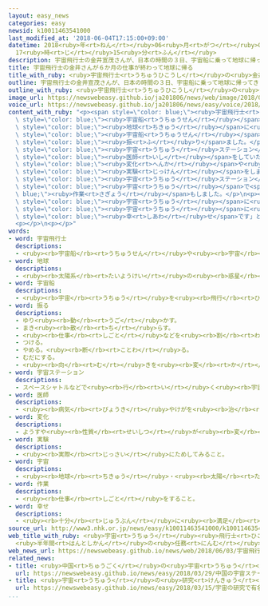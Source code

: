 ```yaml
---
layout: easy_news
categories: easy
newsid: k10011463541000
last_modified_at: '2018-06-04T17:15:00+09:00'
datetime: 2018<ruby>年<rt>ねん</rt></ruby>06<ruby>月<rt>がつ</rt></ruby>04<ruby>日<rt>にち</rt></ruby>
  17<ruby>時<rt>じ</rt></ruby>15<ruby>分<rt>ふん</rt></ruby>
description: 宇宙飛行士の金井宣茂さんが、日本の時間の３日、宇宙船に乗って地球に帰ってきました。
title: 宇宙飛行士の金井さんが６か月の仕事が終わって地球に帰る
title_with_ruby: <ruby>宇宙飛行士<rt>うちゅうひこうし</rt></ruby>の<ruby>金井<rt>かない</rt></ruby>さんが６か<ruby>月<rt>げつ</rt></ruby>の<ruby>仕事<rt>しごと</rt></ruby>が<ruby>終<rt>お</rt></ruby>わって<ruby>地球<rt>ちきゅう</rt></ruby>に<ruby>帰<rt>かえ</rt></ruby>る
outline: 宇宙飛行士の金井宣茂さんが、日本の時間の３日、宇宙船に乗って地球に帰ってきました。
outline_with_ruby: <ruby>宇宙飛行士<rt>うちゅうひこうし</rt></ruby>の<ruby>金井<rt>かない</rt></ruby><ruby>宣茂<rt>のりしげ</rt></ruby>さんが、<ruby>日本<rt>にっぽん</rt></ruby>の<ruby>時間<rt>じかん</rt></ruby>の<ruby>３日<rt>みっか</rt></ruby>、<ruby>宇宙船<rt>うちゅうせん</rt></ruby>に<ruby>乗<rt>の</rt></ruby>って<ruby>地球<rt>ちきゅう</rt></ruby>に<ruby>帰<rt>かえ</rt></ruby>ってきました。
image_url: https://newswebeasy.github.io/ja201806/news/web/image/2018/06/03/K10011463541_1806032301_1806040814_01_03.jpg
voice_url: https://newswebeasy.github.io/ja201806/news/easy/voice/2018/06/04/k10011463541000.mp4
content_with_ruby: "<p><span style=\"color: blue;\"><ruby>宇宙飛行士<rt>うちゅうひこうし</rt></ruby></span>の<ruby>金井<rt>かない</rt></ruby><ruby>宣茂<rt>のりしげ</rt></ruby>さんが、<ruby>日本<rt>にっぽん</rt></ruby>の<ruby>時間<rt>じかん</rt></ruby>の<ruby>３日<rt>みっか</rt></ruby>、<span\
  \ style=\"color: blue;\"><ruby>宇宙船<rt>うちゅうせん</rt></ruby></span>に<ruby>乗<rt>の</rt></ruby>って<span\
  \ style=\"color: blue;\"><ruby>地球<rt>ちきゅう</rt></ruby></span>に<ruby>帰<rt>かえ</rt></ruby>ってきました。カザフスタンに<ruby>着<rt>つ</rt></ruby>いた<ruby>金井<rt>かない</rt></ruby>さんは、<span\
  \ style=\"color: blue;\"><ruby>宇宙船<rt>うちゅうせん</rt></ruby></span>から<ruby>出<rt>で</rt></ruby>ると、<ruby>笑<rt>わら</rt></ruby>って<ruby>手<rt>て</rt></ruby>を<span\
  \ style=\"color: blue;\"><ruby>振<rt>ふ</rt></ruby>り</span>ました。</p>\n<p><ruby>金井<rt>かない</rt></ruby>さんは、<ruby>去年<rt>きょねん</rt></ruby>１２<ruby>月<rt>がつ</rt></ruby>から<ruby>国際<rt>こくさい</rt></ruby><span\
  \ style=\"color: blue;\"><ruby>宇宙<rt>うちゅう</rt></ruby>ステーション</span>で<ruby>仕事<rt>しごと</rt></ruby>をしていました。<span\
  \ style=\"color: blue;\"><ruby>医師<rt>いし</rt></ruby></span>をしていた<ruby>金井<rt>かない</rt></ruby>さんは、<ruby>体<rt>からだ</rt></ruby>の<span\
  \ style=\"color: blue;\"><ruby>変化<rt>へんか</rt></ruby></span>や<ruby>新<rt>あたら</rt></ruby>しい<ruby>薬<rt>くすり</rt></ruby>などの<span\
  \ style=\"color: blue;\"><ruby>実験<rt>じっけん</rt></ruby></span>をしました。<ruby>国際<rt>こくさい</rt></ruby><span\
  \ style=\"color: blue;\"><ruby>宇宙<rt>うちゅう</rt></ruby>ステーション</span>から<ruby>出<rt>で</rt></ruby>て<span\
  \ style=\"color: blue;\"><ruby>宇宙<rt>うちゅう</rt></ruby></span>で<span style=\"color:\
  \ blue;\"><ruby>作業<rt>さぎょう</rt></ruby></span>もしました。</p>\n<p><ruby>金井<rt>かない</rt></ruby>さんは「これからたくさんの<ruby>人<rt>ひと</rt></ruby>が<span\
  \ style=\"color: blue;\"><ruby>宇宙<rt>うちゅう</rt></ruby></span>に<ruby>行<rt>い</rt></ruby>く<ruby>時代<rt>じだい</rt></ruby>になると<ruby>思<rt>おも</rt></ruby>います。<ruby>私<rt>わたし</rt></ruby>はみなさんより<ruby>先<rt>さき</rt></ruby>に<span\
  \ style=\"color: blue;\"><ruby>宇宙<rt>うちゅう</rt></ruby></span>に<ruby>行<rt>い</rt></ruby>くことができて<span\
  \ style=\"color: blue;\"><ruby>幸<rt>しあわ</rt></ruby>せ</span>です」と<ruby>話<rt>はな</rt></ruby>していました。</p>\n\
  <p></p>\n<p></p>"
words:
- word: 宇宙飛行士
  descriptions:
  - <ruby><rb>宇宙船</rb><rt>うちゅうせん</rt></ruby>や<ruby><rb>宇宙</rb><rt>うちゅう</rt></ruby>ステーションの<ruby><rb>乗組員</rb><rt>のりくみいん</rt></ruby>。
- word: 地球
  descriptions:
  - <ruby><rb>太陽系</rb><rt>たいようけい</rt></ruby>の<ruby><rb>惑星</rb><rt>わくせい</rt></ruby>の<ruby><rb>一</rb><rt>ひと</rt></ruby>つ。<ruby><rb>太陽</rb><rt>たいよう</rt></ruby>から<ruby><rb>三番</rb><rt>さんばん</rt></ruby>めの<ruby><rb>星</rb><rt>ほし</rt></ruby>で、わたしたちが<ruby><rb>住</rb><rt>す</rt></ruby>んでいる<ruby><rb>天体</rb><rt>てんたい</rt></ruby>。<ruby><rb>自分</rb><rt>じぶん</rt></ruby>で<ruby><rb>回</rb><rt>まわ</rt></ruby>りながら（<ruby><rb>自転</rb><rt>じてん</rt></ruby>）、さらに<ruby><rb>太陽</rb><rt>たいよう</rt></ruby>の<ruby><rb>周</rb><rt>まわ</rt></ruby>りを３６５<ruby><rb>日</rb><rt>にち</rt></ruby>で<ruby><rb>回</rb><rt>まわ</rt></ruby>っている（<ruby><rb>公転</rb><rt>こうてん</rt></ruby>）。
- word: 宇宙船
  descriptions:
  - <ruby><rb>宇宙</rb><rt>うちゅう</rt></ruby>を<ruby><rb>飛行</rb><rt>ひこう</rt></ruby>するための<ruby><rb>乗</rb><rt>の</rt></ruby>り<ruby><rb>物</rb><rt>もの</rt></ruby>。
- word: 振る
  descriptions:
  - ゆり<ruby><rb>動</rb><rt>うご</rt></ruby>かす。
  - まき<ruby><rb>散</rb><rt>ち</rt></ruby>らす。
  - <ruby><rb>仕事</rb><rt>しごと</rt></ruby>などを<ruby><rb>割</rb><rt>わ</rt></ruby>り<ruby><rb>当</rb><rt>あ</rt></ruby>てる。
  - つける。
  - やめる。<ruby><rb>断</rb><rt>ことわ</rt></ruby>る。
  - むだにする。
  - <ruby><rb>向</rb><rt>む</rt></ruby>きを<ruby><rb>変</rb><rt>か</rt></ruby>える。
- word: 宇宙ステーション
  descriptions:
  - スペースシャトルなどで<ruby><rb>行</rb><rt>い</rt></ruby>く<ruby><rb>宇宙</rb><rt>うちゅう</rt></ruby><ruby><rb>旅行</rb><rt>りょこう</rt></ruby>や、<ruby><rb>宇宙</rb><rt>うちゅう</rt></ruby>での<ruby><rb>研究</rb><rt>けんきゅう</rt></ruby>の<ruby><rb>基地</rb><rt>きち</rt></ruby>として、その<ruby><rb>中</rb><rt>なか</rt></ruby>でたくさんの<ruby><rb>人</rb><rt>ひと</rt></ruby>が<ruby><rb>生活</rb><rt>せいかつ</rt></ruby>を<ruby><rb>続</rb><rt>つづ</rt></ruby>けられる<ruby><rb>大</rb><rt>おお</rt></ruby>きな<ruby><rb>人工衛星</rb><rt>じんこうえいせい</rt></ruby>。
- word: 医師
  descriptions:
  - <ruby><rb>病気</rb><rt>びょうき</rt></ruby>やけがを<ruby><rb>治</rb><rt>なお</rt></ruby>すことを<ruby><rb>職業</rb><rt>しょくぎょう</rt></ruby>とする<ruby><rb>人</rb><rt>ひと</rt></ruby>。<ruby><rb>医者</rb><rt>いしゃ</rt></ruby>。
- word: 変化
  descriptions:
  - ようすや<ruby><rb>性質</rb><rt>せいしつ</rt></ruby>が<ruby><rb>変</rb><rt>か</rt></ruby>わること。
- word: 実験
  descriptions:
  - <ruby><rb>実際</rb><rt>じっさい</rt></ruby>にためしてみること。
- word: 宇宙
  descriptions:
  - <ruby><rb>地球</rb><rt>ちきゅう</rt></ruby>・<ruby><rb>太陽</rb><rt>たいよう</rt></ruby>・<ruby><rb>星</rb><rt>ほし</rt></ruby>などのある、<ruby><rb>果</rb><rt>は</rt></ruby>てしなく<ruby><rb>広</rb><rt>ひろ</rt></ruby>い<ruby><rb>空間</rb><rt>くうかん</rt></ruby>のこと。<ruby><rb>地球</rb><rt>ちきゅう</rt></ruby>は<ruby><rb>太陽</rb><rt>たいよう</rt></ruby>を<ruby><rb>中心</rb><rt>ちゅうしん</rt></ruby>にして<ruby><rb>銀河系宇宙</rb><rt>ぎんがけいうちゅう</rt></ruby>にあり、この<ruby><rb>銀河系宇宙</rb><rt>ぎんがけいうちゅう</rt></ruby>のようなものがたくさん<ruby><rb>集</rb><rt>あつ</rt></ruby>まって<ruby><rb>宇宙</rb><rt>うちゅう</rt></ruby>を<ruby><rb>作</rb><rt>つく</rt></ruby>っている。
- word: 作業
  descriptions:
  - <ruby><rb>仕事</rb><rt>しごと</rt></ruby>をすること。
- word: 幸せ
  descriptions:
  - <ruby><rb>十分</rb><rt>じゅうぶん</rt></ruby>に<ruby><rb>満足</rb><rt>まんぞく</rt></ruby>している<ruby><rb>状態</rb><rt>じょうたい</rt></ruby>。<ruby><rb>幸福</rb><rt>こうふく</rt></ruby>。
source_url: http://www3.nhk.or.jp/news/easy/k10011463541000/k10011463541000.html
web_title_with_ruby: <ruby>宇宙<rt>うちゅう</rt></ruby><ruby>飛行士<rt>ひこうし</rt></ruby> <ruby>金井<rt>かない</rt></ruby>さん<ruby>無事<rt>ぶじ</rt></ruby><ruby>帰還<rt>きかん</rt></ruby>
  <ruby>半年間<rt>はんとしかん</rt></ruby>の<ruby>任務<rt>にんむ</rt></ruby><ruby>終<rt>お</rt></ruby>え
web_news_url: https://newswebeasy.github.io/news/web/2018/06/03/宇宙飛行士-金井さん無事帰還-半年間の任務終え
related_news:
- title: <ruby>中国<rt>ちゅうごく</rt></ruby>の<ruby>宇宙<rt>うちゅう</rt></ruby>ステーションの<ruby>破片<rt>はへん</rt></ruby>が<ruby>落<rt>お</rt></ruby>ちてくるかもしれない
  url: https://newswebeasy.github.io/news/easy/2018/03/29/中国の宇宙ステーションの破片が落ちてくるかもしれない
- title: <ruby>宇宙<rt>うちゅう</rt></ruby>の<ruby>研究<rt>けんきゅう</rt></ruby>で<ruby>有名<rt>ゆうめい</rt></ruby>なホーキング<ruby>博士<rt>はかせ</rt></ruby>が<ruby>亡<rt>な</rt></ruby>くなる
  url: https://newswebeasy.github.io/news/easy/2018/03/15/宇宙の研究で有名なホーキング博士が亡くなる
...
```

